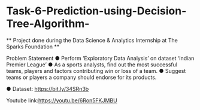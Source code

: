 # Task-6-Prediction-using-Decision-Tree-Algorithm-
** Project done during the Data Science &amp; Analytics Internship at The Sparks Foundation **

Problem Statement
● Perform ‘Exploratory Data Analysis’ on dataset ‘Indian Premier League’ 
● As a sports analysts, find out the most successful teams, players and factors 
contributing win or loss of a team. 
● Suggest teams or players a company should endorse for its products. 

● Dataset: https://bit.ly/34SRn3b

Youtube link:https://youtu.be/6Ron5FKJMBU
